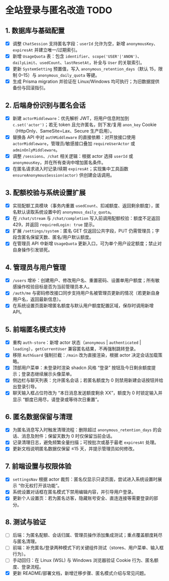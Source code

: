# 全站登录与匿名改造 TODO

## 1. 数据库与基础配置
- [x] 调整 `ChatSession` 支持匿名字段：`userId` 允许为空，新增 `anonymousKey`、`expiresAt` 并建立唯一/过期索引。
- [x] 新增 `UsageQuota` 表：包含 `identifier`、`scope('USER'|'ANON')`、`dailyLimit`、`usedCount`、`lastResetAt`，补全与 `User` 的关联索引。
- [x] 更新 `SystemSetting` 预置值，写入 `anonymous_retention_days`（默认 15，限制 0–15）与 `anonymous_daily_quota` 等键。
- [x] 生成 Prisma migration 并验证在 Linux/Windows 均可执行；为旧数据提供备份与回滚指引。

## 2. 后端身份识别与匿名会话
- [x] 新建 `actorMiddleware`：优先解析 JWT，将用户信息附加到 `c.set('actor')`；若无 token 且允许匿名，则下发/复用 `anon_key` Cookie（HttpOnly、SameSite=Lax、Secure 生产启用）。
- [x] 替换各 API 中对 `authMiddleware` 的直接依赖：对开放接口使用 `actorMiddleware`，管理员/敏感接口叠加 `requireUserActor` 或 `adminOnlyMiddleware`。
- [x] 调整 `/sessions`、`/chat` 相关逻辑：根据 actor 选择 `userId` 或 `anonymousKey`，并在所有查询中增加匿名条件。
- [x] 在匿名请求进入时记录/续期 `expiresAt`；实现集中工具函数 `ensureAnonymousSession(actor)` 供创建会话调用。

## 3. 配额校验与系统设置扩展
- [x] 实现配额工具模块（事务内重置 `usedCount`、扣减额度、返回剩余额度），匿名默认读取系统设置中的 `anonymous_daily_quota`。
- [x] 在 `/chat/stream` 与 `/chat/completion` 写入前调用配额校验：额度不足返回 429，并返回 `requiredLogin: true` 提示。
- [x] 扩展 `/settings/system`：匿名 GET 仅返回公共字段，PUT 仍需管理员；字段含匿名保留天数、匿名/用户默认额度。
- [x] 在管理员 API 中新增 `UsageQuota` 更新入口，可为单个用户设定额度；禁止对自身操作引发锁死。

## 4. 管理员与用户管理
- [x] `/users` 增补：创建用户、修改用户名、重置密码、设置单用户额度；所有敏感操作校验目标是否为当前管理员本人。
- [x] `/auth/me` 与密码修改接口同步支持用户名被管理员更新的情况（若更新自身用户名，返回最新信息）。
- [x] 在系统设置页面新增匿名额度与默认用户额度配置区域，保存时调用新增 API。

## 5. 前端匿名模式支持
- [x] 重构 `auth-store`：新增 actor 状态（`anonymous` | `authenticated` | `loading`），`getCurrentUser` 兼容匿名结果，不再强制跳转登录。
- [x] 移除 `AuthGuard` 强制拦截：`/main` 改为直接渲染，根据 actor 决定会话加载策略。
- [x] 顶部用户菜单：未登录时渲染 shadcn 风格 “登录” 按钮及今日剩余额度提示；登录态继续展示头像菜单。
- [x] 侧边栏与聊天列表：允许匿名会话；若匿名额度为 0 则禁用新建会话按钮并给出登录引导。
- [x] 聊天输入框占位符改为 “本日消息发送额度剩余 XX”，额度为 0 时锁定输入并显示 “额度已用尽，请登录或等待次日重置”。

## 6. 匿名数据保留与清理
- [x] 为匿名消息写入时触发清理流程：删除超过 `anonymous_retention_days` 的会话、消息及附件；保留天数为 0 时仅保留当前会话。
- [x] 记录清理日志，避免频繁全量扫描；可按批次或基于最老 `expiresAt` 处理。
- [x] 更新文档说明匿名数据仅保留 ≤15 天，并提示管理员如何修改。

## 7. 前端设置与权限体验
- [x] `settingsNav` 根据 actor 裁剪：匿名仅显示只读页面，尝试进入系统设置时展示 “你无权打开该功能”。
- [x] 系统设置对话框在匿名模式下禁用编辑内容，并引导用户登录。
- [x] 更新个人设置页：若为匿名访客，隐藏账号安全、直连连接等需要登录的部分。

## 8. 测试与验证
- [ ] 后端：为匿名配额、会话归属、管理员操作添加集成测试；重点覆盖额度耗尽与匿名清理。
- [ ] 前端：补充匿名/登录两种模式下的关键组件测试（stores、用户菜单、输入框行为）。
- [ ] 手动回归：在 Linux (WSL) 与 Windows 浏览器验证 Cookie 行为、匿名额度、登录流程。
- [x] 更新 README/部署文档，新增迁移步骤、匿名模式介绍与常见问题。
